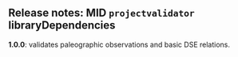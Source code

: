 ## Release notes: MID   `projectvalidator` libraryDependencies

**1.0.0**:  validates paleographic observations and basic DSE relations.
